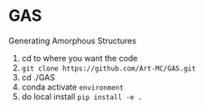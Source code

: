 # GAS
Generating Amorphous Structures 

1. cd to where you want the code
2. ``git clone https://github.com/Art-MC/GAS.git``
3. cd ./GAS
4. conda activate `environment`
5. do local install ``pip install -e .``
